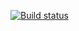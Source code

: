 [![Build status](https://ci.appveyor.com/api/projects/status/bhma0kl0640y95p8?svg=true)](https://ci.appveyor.com/project/LudmilaSh/selenide)